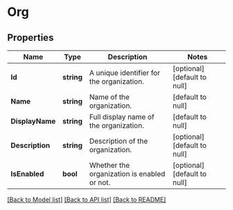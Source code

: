 # Org

## Properties
Name | Type | Description | Notes
------------ | ------------- | ------------- | -------------
**Id** | **string** | A unique identifier for the organization. | [optional] [default to null]
**Name** | **string** | Name of the organization. | [default to null]
**DisplayName** | **string** | Full display name of the organization. | [default to null]
**Description** | **string** | Description of the organization. | [optional] [default to null]
**IsEnabled** | **bool** | Whether the organization is enabled or not. | [optional] [default to null]

[[Back to Model list]](../README.md#documentation-for-models) [[Back to API list]](../README.md#documentation-for-api-endpoints) [[Back to README]](../README.md)


